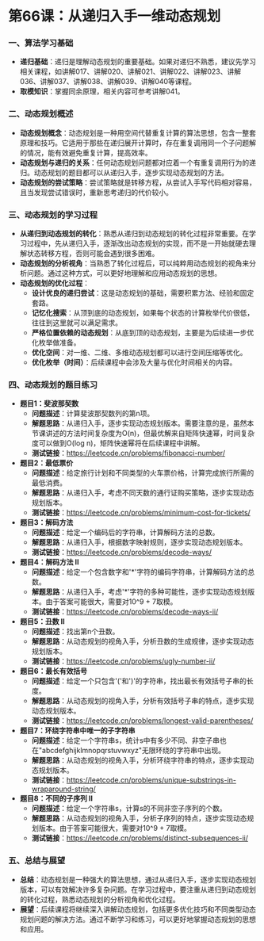 # 第66课：从递归入手一维动态规划

### 一、算法学习基础

- **递归基础**：递归是理解动态规划的重要基础。如果对递归不熟悉，建议先学习相关课程，如讲解017、讲解020、讲解021、讲解022、讲解023、讲解036、讲解037、讲解038、讲解039、讲解040等课程。
- **取模知识**：掌握同余原理，相关内容可参考讲解041。

### 二、动态规划概述

- **动态规划概念**：动态规划是一种用空间代替重复计算的算法思想，包含一整套原理和技巧。它适用于那些在递归展开计算时，存在重复调用同一个子问题解的情况，能有效避免重复计算，提高效率。
- **动态规划与递归的关系**：任何动态规划问题都对应着一个有重复调用行为的递归。动态规划的题目都可以从递归入手，逐步实现动态规划的方法。
- **动态规划的尝试策略**：尝试策略就是转移方程，从尝试入手写代码相对容易，且当发现尝试错误时，重新思考递归的代价较小。

### 三、动态规划的学习过程

- **从递归到动态规划的转化**：熟悉从递归到动态规划的转化过程非常重要。在学习过程中，先从递归入手，逐渐改出动态规划的实现，而不是一开始就硬去理解状态转移方程，否则可能会遇到很多困难。
- **动态规划的分析视角**：当熟悉了转化过程后，可以纯粹用动态规划的视角来分析问题。通过这种方式，可以更好地理解和应用动态规划的思想。
- **动态规划的优化过程**：
  - **设计优良的递归尝试**：这是动态规划的基础，需要积累方法、经验和固定套路。
  - **记忆化搜索**：从顶到底的动态规划，如果每个状态的计算枚举代价很低，往往到这里就可以满足需求。
  - **严格位置依赖的动态规划**：从底到顶的动态规划，主要是为后续进一步优化枚举做准备。
  - **优化空间**：对一维、二维、多维动态规划都可以进行空间压缩等优化。
  - **优化枚举（时间）**：后续课程中会涉及大量与优化时间相关的内容。

### 四、动态规划的题目练习

- **题目1：斐波那契数**
  - **问题描述**：计算斐波那契数列的第n项。
  - **解题思路**：从递归入手，逐步实现动态规划版本。需要注意的是，虽然本节课讲述的方法时间复杂度为O(n)，但最优解来自矩阵快速幂，时间复杂度可以做到O(log n)，矩阵快速幂将在后续课程中讲解。
  - **测试链接**：https://leetcode.cn/problems/fibonacci-number/
- **题目2：最低票价**
  - **问题描述**：给定旅行计划和不同类型的火车票价格，计算完成旅行所需的最低消费。
  - **解题思路**：从递归入手，考虑不同天数的通行证购买策略，逐步实现动态规划版本。
  - **测试链接**：https://leetcode.cn/problems/minimum-cost-for-tickets/
- **题目3：解码方法**
  - **问题描述**：给定一个编码后的字符串，计算解码方法的总数。
  - **解题思路**：从递归入手，根据数字映射规则，逐步实现动态规划版本。
  - **测试链接**：https://leetcode.cn/problems/decode-ways/
- **题目4：解码方法 II**
  - **问题描述**：给定一个包含数字和'*'字符的编码字符串，计算解码方法的总数。
  - **解题思路**：从递归入手，考虑'*'字符的多种可能性，逐步实现动态规划版本。由于答案可能很大，需要对10^9 + 7取模。
  - **测试链接**：https://leetcode.cn/problems/decode-ways-ii/
- **题目5：丑数 II**
  - **问题描述**：找出第n个丑数。
  - **解题思路**：从动态规划的视角入手，分析丑数的生成规律，逐步实现动态规划版本。
  - **测试链接**：https://leetcode.cn/problems/ugly-number-ii/
- **题目6：最长有效括号**
  - **问题描述**：给定一个只包含'('和')'的字符串，找出最长有效括号子串的长度。
  - **解题思路**：从动态规划的视角入手，分析有效括号子串的特点，逐步实现动态规划版本。
  - **测试链接**：https://leetcode.cn/problems/longest-valid-parentheses/
- **题目7：环绕字符串中唯一的子字符串**
  - **问题描述**：给定一个字符串s，统计s中有多少不同、非空子串也在"abcdefghijklmnopqrstuvwxyz"无限环绕的字符串中出现。
  - **解题思路**：从动态规划的视角入手，分析环绕字符串的特点，逐步实现动态规划版本。
  - **测试链接**：https://leetcode.cn/problems/unique-substrings-in-wraparound-string/
- **题目8：不同的子序列 II**
  - **问题描述**：给定一个字符串s，计算s的不同非空子序列的个数。
  - **解题思路**：从动态规划的视角入手，分析子序列的特点，逐步实现动态规划版本。由于答案可能很大，需要对10^9 + 7取模。
  - **测试链接**：https://leetcode.cn/problems/distinct-subsequences-ii/

### 五、总结与展望

- **总结**：动态规划是一种强大的算法思想，通过从递归入手，逐步实现动态规划版本，可以有效解决许多复杂问题。在学习过程中，要注重从递归到动态规划的转化过程，熟悉动态规划的分析视角和优化过程。
- **展望**：后续课程将继续深入讲解动态规划，包括更多优化技巧和不同类型动态规划问题的解决方法。通过不断学习和练习，可以更好地掌握动态规划的思想和应用。